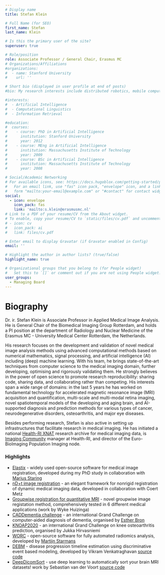 ```yaml
---
# Display name
title: Stefan Klein

# Full Name (for SEO)
first_name: Stefan
last_name: Klein

# Is this the primary user of the site?
superuser: true

# Role/position
role: Associate Professor / General Chair, Erasmus MC
# Organizations/Affiliations
#organizations:
#  - name: Stanford University
#    url: ''

# Short bio (displayed in user profile at end of posts)
#bio: My research interests include distributed robotics, mobile computing and programmable matter.

#interests:
#  - Artificial Intelligence
#  - Computational Linguistics
#  - Information Retrieval

#education:
#  courses:
#    - course: PhD in Artificial Intelligence
#      institution: Stanford University
#      year: 2012
#    - course: MEng in Artificial Intelligence
#      institution: Massachusetts Institute of Technology
#      year: 2009
#    - course: BSc in Artificial Intelligence
#      institution: Massachusetts Institute of Technology
#      year: 2008

# Social/Academic Networking
# For available icons, see: https://docs.hugoblox.com/getting-started/page-builder/#icons
#   For an email link, use "fas" icon pack, "envelope" icon, and a link in the
#   form "mailto:your-email@example.com" or "#contact" for contact widget.
social:
  - icon: envelope
    icon_pack: fas
    link: 'mailto:s.klein@erasmusmc.nl'
# Link to a PDF of your resume/CV from the About widget.
# To enable, copy your resume/CV to `static/files/cv.pdf` and uncomment the lines below.
# - icon: cv
#   icon_pack: ai
#   link: files/cv.pdf

# Enter email to display Gravatar (if Gravatar enabled in Config)
email: ''

# Highlight the author in author lists? (true/false)
highlight_name: true

# Organizational groups that you belong to (for People widget)
#   Set this to `[]` or comment out if you are not using People widget.
user_groups:
  - Managing Board
---
```

# Biography
Dr. ir. Stefan Klein is Associate Professor in Applied Medical Image Analysis. He is General Chair of the Biomedical Imaging Group Rotterdam, and holds a PI position at the department of Radiology and Nuclear Medicine of the Erasmus MC - University Medical Center Rotterdam, the Netherlands. 

His research focuses on the development and validation of novel medical image analysis methods using advanced computational methods based on numerical mathematics, signal processing, and artificial intelligence (AI) including (deep) machine learning. With his team, he brings state-of-the-art techniques from computer science to the medical imaging domain, further developing, optimising and rigorously validating them. He strongly believes in the power of open science to promote research reproducibility: sharing code, sharing data, and collaborating rather than competing. His interests span a wide range of domains: in the last 5 years he has worked on fundamental technology for accelerated magnetic resonance image (MRI) acquisition and quantification, multi-scale and multi-modal retina imaging, novel spatiotemporal models of the developing and aging brain, and AI-supported diagnosis and prediction methods for various types of cancer, neurodegenerative disorders, osteoarthritis, and major eye diseases. 

Besides performing research, Stefan is also active in setting up infrastructures that facilitate research in medical imaging. He has initiated a national [Health-RI XNAT](https://www.health-ri.nl/services/xnat) research archive for medical imaging data, is [Imaging Community](https://www.health-ri.nl/imaging-community) manager at Health-RI, and director of the Euro-BioImaging Population Imaging node. 

### Highlights

* [Elastix](https://elastix.lumc.nl) - widely used open-source software for medical image registration, developed during my PhD study in collaboration with [Marius Staring](https://lkeb.lumc.nl/portfolio/marius-staring/)
* [nD+t image registration](https://doi.org/10.1016/j.media.2010.10.003) - an elegant framework for nonrigid registration of dynamic medical imaging data, developed in collaboration with Coert Metz
* [Groupwise registration for quantitative MRI](https://doi.org/10.1016/j.media.2015.12.004) - novel groupwise image registation method, comprehensively tested in 6 different medical applications (work by Wyke Huizinga)
* [CADDementia challenge](http://caddementia.grand-challenge.org) - an international Grand Challenge on computer-aided diagnosis of dementia, organised by [Esther Bron](https://estherbron.com)
* [KNOAP2020](https://doi.org/10.1016/j.joca.2022.10.001) - an international Grand Challenge on knee osteoarthritis prediction, organised by Jukka Hirvasniemi
* [WORC](https://github.com/MStarmans91/WORC) - open-source software for fully automated radiomics analysis, developed by [Martijn Starmans](https://mstarmans91.github.io)
* [DEBM](https://doi.org/10.1016/j.neuroimage.2018.11.024) - disease progression timeline estimation using discriminative event based modeling, developed by Vikram Venkatraghavan [source code](https://github.com/88vikram/pyebm)
* [DeepDicomSort](https://doi.org/10.1007/s12021-020-09475-7) - use deep learning to automatically sort your brain MRI datasets! work by Sebastian van der Voort [source code](https://github.com/Svdvoort/DeepDicomSort) 

